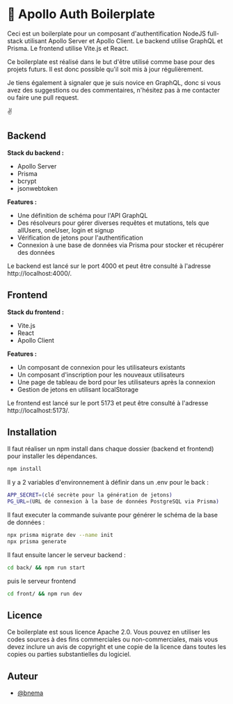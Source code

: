 # 🚀 Apollo Auth Boilerplate

Ceci est un boilerplate pour un composant d'authentification NodeJS full-stack utilisant Apollo Server et Apollo Client. Le backend utilise GraphQL et Prisma. Le frontend utilise Vite.js et React.

Ce boilerplate est réalisé dans le but d'être utilisé comme base pour des projets futurs. Il est donc possible qu'il soit mis à jour régulièrement.

Je tiens également à signaler que je suis novice en GraphQL, donc si vous avez des suggestions ou des commentaires, n'hésitez pas à me contacter ou faire une pull request.

✌

## Backend

__Stack du backend :__
- Apollo Server 
- Prisma 
- bcrypt 
- jsonwebtoken 

__Features :__
- Une définition de schéma pour l'API GraphQL
- Des résolveurs pour gérer diverses requêtes et mutations, tels que allUsers, oneUser, login et signup
- Vérification de jetons pour l'authentification
- Connexion à une base de données via Prisma pour stocker et récupérer des données

Le backend est lancé sur le port 4000 et peut être consulté à l'adresse http://localhost:4000/.

## Frontend

__Stack du frontend :__
- Vite.js
- React 
- Apollo Client 

__Features :__
- Un composant de connexion pour les utilisateurs existants
- Un composant d'inscription pour les nouveaux utilisateurs
- Une page de tableau de bord pour les utilisateurs après la connexion
- Gestion de jetons en utilisant localStorage

Le frontend est lancé sur le port 5173 et peut être consulté à l'adresse http://localhost:5173/.

## Installation

Il faut réaliser un npm install dans chaque dossier (backend et frontend) pour installer les dépendances.

```bash
npm install
```

Il y a 2 variables d'environnement à définir dans un .env pour le back :
```bash
APP_SECRET=(clé secrète pour la génération de jetons)
PG_URL=(URL de connexion à la base de données PostgreSQL via Prisma)
```
Il faut executer la commande suivante pour générer le schéma de la base de données :
```bash
npx prisma migrate dev --name init
npx prisma generate
```
Il faut ensuite lancer le serveur backend :
```bash
cd back/ && npm run start
```
puis le serveur frontend
```bash
cd front/ && npm run dev

```

## Licence

Ce boilerplate est sous licence Apache 2.0. Vous pouvez en utiliser les codes sources à des fins commerciales ou non-commerciales, mais vous devez inclure un avis de copyright et une copie de la licence dans toutes les copies ou parties substantielles du logiciel.

## Auteur

- [@bnema](https://www.github.com/bnema)